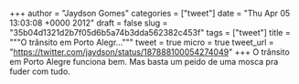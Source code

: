 
+++
author = "Jaydson Gomes"
categories = ["tweet"]
date = "Thu Apr 05 13:03:08 +0000 2012"
draft = false
slug = "35b04d1321d2b7f05d6b5a74b3dda562382c453f"
tags = ["tweet"]
title = """O trânsito em Porto Alegr..."""
tweet = true
micro = true
tweet_url = "https://twitter.com/jaydson/status/187888100054274049"
+++
O trânsito em Porto Alegre funciona bem. Mas basta um peido de uma mosca pra fuder com tudo.
